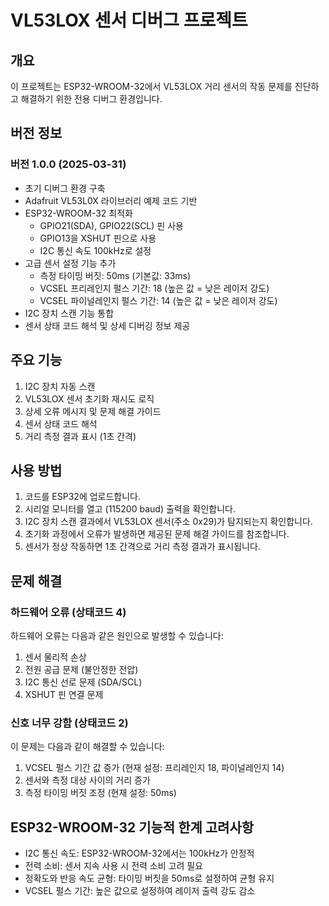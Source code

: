# VL53LOX 센서 디버그 프로젝트

## 개요
이 프로젝트는 ESP32-WROOM-32에서 VL53LOX 거리 센서의 작동 문제를 진단하고 해결하기 위한 전용 디버그 환경입니다.

## 버전 정보

### 버전 1.0.0 (2025-03-31)
- 초기 디버그 환경 구축
- Adafruit VL53L0X 라이브러리 예제 코드 기반
- ESP32-WROOM-32 최적화
  - GPIO21(SDA), GPIO22(SCL) 핀 사용
  - GPIO13을 XSHUT 핀으로 사용
  - I2C 통신 속도 100kHz로 설정
- 고급 센서 설정 기능 추가
  - 측정 타이밍 버짓: 50ms (기본값: 33ms)
  - VCSEL 프리레인지 펄스 기간: 18 (높은 값 = 낮은 레이저 강도)
  - VCSEL 파이널레인지 펄스 기간: 14 (높은 값 = 낮은 레이저 강도)
- I2C 장치 스캔 기능 통합
- 센서 상태 코드 해석 및 상세 디버깅 정보 제공

## 주요 기능
1. I2C 장치 자동 스캔
2. VL53LOX 센서 초기화 재시도 로직
3. 상세 오류 메시지 및 문제 해결 가이드
4. 센서 상태 코드 해석
5. 거리 측정 결과 표시 (1초 간격)

## 사용 방법
1. 코드를 ESP32에 업로드합니다.
2. 시리얼 모니터를 열고 (115200 baud) 출력을 확인합니다.
3. I2C 장치 스캔 결과에서 VL53LOX 센서(주소 0x29)가 탐지되는지 확인합니다.
4. 초기화 과정에서 오류가 발생하면 제공된 문제 해결 가이드를 참조합니다.
5. 센서가 정상 작동하면 1초 간격으로 거리 측정 결과가 표시됩니다.

## 문제 해결

### 하드웨어 오류 (상태코드 4)
하드웨어 오류는 다음과 같은 원인으로 발생할 수 있습니다:
1. 센서 물리적 손상
2. 전원 공급 문제 (불안정한 전압)
3. I2C 통신 선로 문제 (SDA/SCL)
4. XSHUT 핀 연결 문제

### 신호 너무 강함 (상태코드 2)
이 문제는 다음과 같이 해결할 수 있습니다:
1. VCSEL 펄스 기간 값 증가 (현재 설정: 프리레인지 18, 파이널레인지 14)
2. 센서와 측정 대상 사이의 거리 증가
3. 측정 타이밍 버짓 조정 (현재 설정: 50ms)

## ESP32-WROOM-32 기능적 한계 고려사항
- I2C 통신 속도: ESP32-WROOM-32에서는 100kHz가 안정적
- 전력 소비: 센서 지속 사용 시 전력 소비 고려 필요
- 정확도와 반응 속도 균형: 타이밍 버짓을 50ms로 설정하여 균형 유지
- VCSEL 펄스 기간: 높은 값으로 설정하여 레이저 출력 강도 감소
